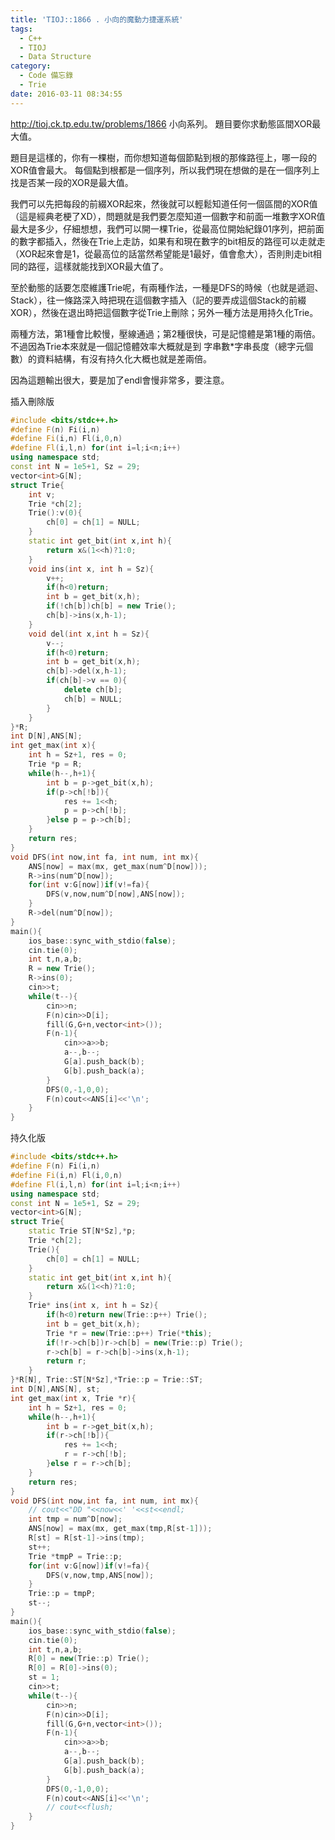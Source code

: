 ```yaml
---
title: 'TIOJ::1866 . 小向的魔動力捷運系統'
tags:
  - C++
  - TIOJ
  - Data Structure
category:
  - Code 備忘錄
  - Trie
date: 2016-03-11 08:34:55
---
```



http://tioj.ck.tp.edu.tw/problems/1866
小向系列。
題目要你求動態區間XOR最大值。

<!--more-->

題目是這樣的，你有一棵樹，而你想知道每個節點到根的那條路徑上，哪一段的XOR值會最大。
每個點到根都是一個序列，所以我們現在想做的是在一個序列上找是否某一段的XOR是最大值。

我們可以先把每段的前綴XOR起來，然後就可以輕鬆知道任何一個區間的XOR值（這是經典老梗了XD），問題就是我們要怎麼知道一個數字和前面一堆數字XOR值最大是多少，仔細想想，我們可以開一棵Trie，從最高位開始紀錄01序列，把前面的數字都插入，然後在Trie上走訪，如果有和現在數字的bit相反的路徑可以走就走（XOR起來會是1，從最高位的話當然希望能是1最好，值會愈大），否則則走bit相同的路徑，這樣就能找到XOR最大值了。

至於動態的話要怎麼維護Trie呢，有兩種作法，一種是DFS的時候（也就是遞迴、Stack），往一條路深入時把現在這個數字插入（記的要弄成這個Stack的前綴XOR），然後在退出時把這個數字從Trie上刪除；另外一種方法是用持久化Trie。

兩種方法，第1種會比較慢，壓線通過；第2種很快，可是記憶體是第1種的兩倍。不過因為Trie本來就是一個記憶體效率大概就是到 字串數*字串長度（總字元個數）的資料結構，有沒有持久化大概也就是差兩倍。

因為這題輸出很大，要是加了endl會慢非常多，要注意。


插入刪除版

``` c++
#include <bits/stdc++.h>
#define F(n) Fi(i,n)
#define Fi(i,n) Fl(i,0,n)
#define Fl(i,l,n) for(int i=l;i<n;i++)
using namespace std;
const int N = 1e5+1, Sz = 29;
vector<int>G[N];
struct Trie{
    int v;
    Trie *ch[2];
    Trie():v(0){
        ch[0] = ch[1] = NULL;
    }
    static int get_bit(int x,int h){
        return x&(1<<h)?1:0;
    }
    void ins(int x, int h = Sz){
        v++;
        if(h<0)return;
        int b = get_bit(x,h);
        if(!ch[b])ch[b] = new Trie();
        ch[b]->ins(x,h-1);
    }
    void del(int x,int h = Sz){
        v--;
        if(h<0)return;
        int b = get_bit(x,h);
        ch[b]->del(x,h-1);
        if(ch[b]->v == 0){
            delete ch[b];
            ch[b] = NULL;
        }
    }
}*R;
int D[N],ANS[N];
int get_max(int x){
    int h = Sz+1, res = 0;
    Trie *p = R;
    while(h--,h+1){
        int b = p->get_bit(x,h);
        if(p->ch[!b]){
            res += 1<<h;
            p = p->ch[!b];
        }else p = p->ch[b];
    }
    return res;
}
void DFS(int now,int fa, int num, int mx){
    ANS[now] = max(mx, get_max(num^D[now]));
    R->ins(num^D[now]);
    for(int v:G[now])if(v!=fa){
        DFS(v,now,num^D[now],ANS[now]);
    }
    R->del(num^D[now]);
}
main(){
    ios_base::sync_with_stdio(false);
    cin.tie(0);
    int t,n,a,b;
    R = new Trie();
    R->ins(0);
    cin>>t;
    while(t--){
        cin>>n;
        F(n)cin>>D[i];
        fill(G,G+n,vector<int>());
        F(n-1){
            cin>>a>>b;
            a--,b--;
            G[a].push_back(b);
            G[b].push_back(a);
        }
        DFS(0,-1,0,0);
        F(n)cout<<ANS[i]<<'\n';
    }
}
```

持久化版

``` c++
#include <bits/stdc++.h>
#define F(n) Fi(i,n)
#define Fi(i,n) Fl(i,0,n)
#define Fl(i,l,n) for(int i=l;i<n;i++)
using namespace std;
const int N = 1e5+1, Sz = 29;
vector<int>G[N];
struct Trie{
    static Trie ST[N*Sz],*p;
    Trie *ch[2];
    Trie(){
        ch[0] = ch[1] = NULL;
    }
    static int get_bit(int x,int h){
        return x&(1<<h)?1:0;
    }
    Trie* ins(int x, int h = Sz){
        if(h<0)return new(Trie::p++) Trie();
        int b = get_bit(x,h);
        Trie *r = new(Trie::p++) Trie(*this);
        if(!r->ch[b])r->ch[b] = new(Trie::p) Trie();
        r->ch[b] = r->ch[b]->ins(x,h-1);
        return r;
    }
}*R[N], Trie::ST[N*Sz],*Trie::p = Trie::ST;
int D[N],ANS[N], st;
int get_max(int x, Trie *r){
    int h = Sz+1, res = 0;
    while(h--,h+1){
        int b = r->get_bit(x,h);
        if(r->ch[!b]){
            res += 1<<h;
            r = r->ch[!b];
        }else r = r->ch[b];
    }
    return res;
}
void DFS(int now,int fa, int num, int mx){
    // cout<<"DD "<<now<<' '<<st<<endl;
    int tmp = num^D[now];
    ANS[now] = max(mx, get_max(tmp,R[st-1]));
    R[st] = R[st-1]->ins(tmp);
    st++;
    Trie *tmpP = Trie::p;
    for(int v:G[now])if(v!=fa){
        DFS(v,now,tmp,ANS[now]);
    }
    Trie::p = tmpP;
    st--;
}
main(){
    ios_base::sync_with_stdio(false);
    cin.tie(0);
    int t,n,a,b;
    R[0] = new(Trie::p) Trie();
    R[0] = R[0]->ins(0);
    st = 1;
    cin>>t;
    while(t--){
        cin>>n;
        F(n)cin>>D[i];
        fill(G,G+n,vector<int>());
        F(n-1){
            cin>>a>>b;
            a--,b--;
            G[a].push_back(b);
            G[b].push_back(a);
        }
        DFS(0,-1,0,0);
        F(n)cout<<ANS[i]<<'\n';
        // cout<<flush;
    }
}
```